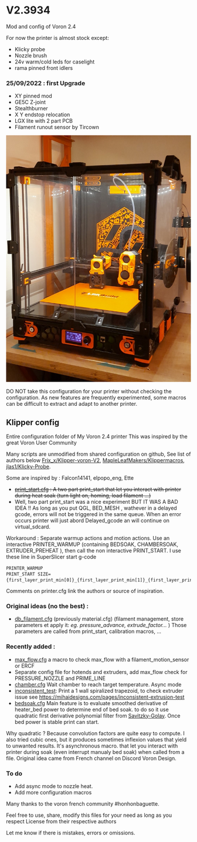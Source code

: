 # V2.3934 #
Mod and config of Voron 2.4

For now the printer is almost stock except:
- Klicky probe
- Nozzle brush
- 24v warm/cold leds for caselight
- rama pinned front idlers

### 25/09/2022 : first Upgrade ###

- XY pinned mod
- GE5C Z-joint
- Stealthburner
- X Y endstop relocation
- LGX lite with 2 part PCB
- Filament runout sensor by Tircown

![Voron 2.4 v2.3934](./Images/v2.3934.jpg)

DO NOT take this configuration for your printer without checking the configuration. As new features are frequently experimented, some macros can be difficult to extract and adapt to another printer. 

## Klipper config ##

Entire configuration folder of My Voron 2.4 printer
This was inspired by the great Voron User Community

Many scripts are unmodified from shared configuration on github, See list of authors below 
[Frix_x/Klipper-voron-V2](https://github.com/Frix-x/klipper-voron-V2),
[MapleLeafMakers/Klippermacros](https://github.com/MapleLeafMakers/KlipperMacros),
[jlas1/Klicky-Probe](https://github.com/jlas1/Klicky-Probe).

Some are inspired by : Falcon14141, elpopo_eng, Ette

- ~~[print_start.cfg](./klipper_config/macros/print_base/print_start.cfg) : A two part print_start that let you interact with printer during heat soak (turn light on, homing, load filament ...)~~
- Well, two part print_start was a nice experiment BUT IT WAS A BAD IDEA !! As long as you put QGL, BED_MESH , wathever in a delayed gcode, errors will not be triggered in the same queue. When an error occurs printer will just abord Delayed_gcode an will continue on virtual_sdcard.

Workaround : Separate warmup actions and motion actions. Use an interactive PRINTER_WARMUP (containing BEDSOAK, CHAMBERSOAK, EXTRUDER_PREHEAT ), then call the non interactive PRINT_START.  I use these line in SuperSlicer start g-code
```
PRINTER_WARMUP
PRINT_START SIZE={first_layer_print_min[0]}_{first_layer_print_min[1]}_{first_layer_print_max[0]}_{first_layer_print_max[1]}
```

Comments on printer.cfg link the authors or source of inspiration.  

### Original ideas (no the best) : ###
- [db_filament.cfg](./klipper_config/macros/helpers/db_filament.cfg)  (previously material.cfg) (filament management, store parameters et apply it: _eg. pressure_advance, extrude_factor..._ )
Those parameters are called from print_start, calibration macros, ...

### Recently added : ###
- [max_flow.cfg](./klipper_config/macros/calibration/max_flow.cfg) a macro to check max_flow with a filament_motion_sensor or ERCF
- Separate config file for hotends and extruders, add max_flow check for PRESSURE_NOZZLE and PRIME_LINE
- [chamber.cfg](./klipper_config/macros/heating/chamber.cfg)
Wait chamber to reach target temperature. Async mode
- [inconsistent_test](./klipper_config/macros/calibration/inconsistent_test.cfg): 
Print a 1 wall spiralized trapezoid, to check extruder issue see https://mihaidesigns.com/pages/inconsistent-extrusion-test
- [bedsoak.cfg](./klipper_config/macros/heating/bedsoak.cfg) 
Main feature is to evaluate smoothed derivative of heater_bed power to determine end of bed soak. to do so it use quadratic first derivative polynomial filter from [Savitzky-Golay](https://en.wikipedia.org/wiki/Savitzky%E2%80%93Golay_filter). Once bed power is stable print can start.


Why quadratic ? Because convolution factors are quite easy to compute. I also tried cubic ones, but it produces sometimes inflexion values that yield to unwanted results.
It's asynchronous macro. that let you interact with printer during soak (even interrupt manualy bed soak) when called from a file.
Original idea came from French channel on Discord Voron Design.  

### To do ###
- Add async mode to nozzle heat.
- Add more configuration macros

Many thanks to the voron french community #honhonbaguette.

Feel free to use, share, modify this files for your need as long as you respect License from their respective authors

Let me know if there is mistakes, errors or omissions. 
